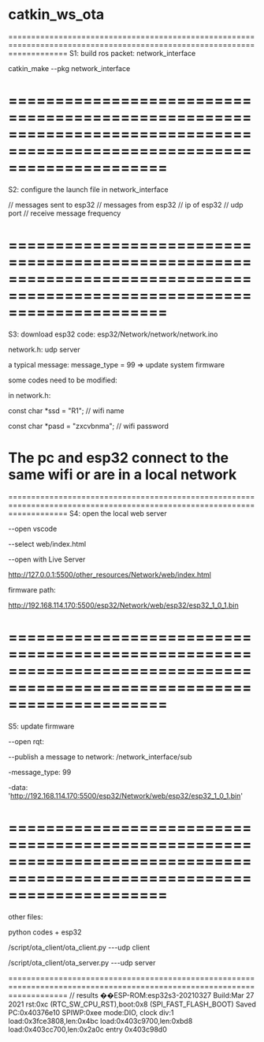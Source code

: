 # catkin_ws_ota
=========================================================================================================================
S1: build ros packet: network_interface

catkin_make --pkg network_interface

=========================================================================================================================
=========================================================================================================================
S2: configure the launch file in network_interface

<node pkg = "network_interface" type = "network_interface_node" name = "network_interface_node" output = "screen">
     <param name = "network_msg_sub_topic" value = "/network_interface/sub" />    // messages sent to esp32
     <param name = "network_msg_pub_topic" value = "/network_interface/pub" />    // messages from esp32
     <param name = "ip" value = "192.168.114.138" type = "string" />              // ip of esp32
     <param name = "port" value = "6060" />                                       // udp port
     <param name = "recv_hz" value = "10.0" />                                    // receive message frequency
</node>

=========================================================================================================================
=========================================================================================================================
S3: download esp32 code: esp32/Network/network/network.ino

network.h: udp server

a typical message: message_type = 99 => update system firmware

some codes need to be modified: 

in network.h:

const char *ssd = "R1";   // wifi name

const char *pasd = "zxcvbnma";  // wifi password

The pc and esp32 connect to the same wifi or are in a local network
=========================================================================================================================
=========================================================================================================================
S4: open the local web server

--open vscode

--select web/index.html

--open with Live Server

http://127.0.0.1:5500/other_resources/Network/web/index.html

firmware path:

http://192.168.114.170:5500/esp32/Network/web/esp32/esp32_1_0_1.bin

=========================================================================================================================
=========================================================================================================================
S5: update firmware

--open rqt:

--publish a message to network: /network_interface/sub

-message_type: 99

-data: 'http://192.168.114.170:5500/esp32/Network/web/esp32/esp32_1_0_1.bin'


=========================================================================================================================
=========================================================================================================================
other files:

python codes + esp32

/script/ota_client/ota_client.py  ---udp client

/script/ota_client/ota_server.py  ---udp server

=========================================================================================================================
// results
��ESP-ROM:esp32s3-20210327
Build:Mar 27 2021
rst:0xc (RTC_SW_CPU_RST),boot:0x8 (SPI_FAST_FLASH_BOOT)
Saved PC:0x40376e10
SPIWP:0xee
mode:DIO, clock div:1
load:0x3fce3808,len:0x4bc
load:0x403c9700,len:0xbd8
load:0x403cc700,len:0x2a0c
entry 0x403c98d0















